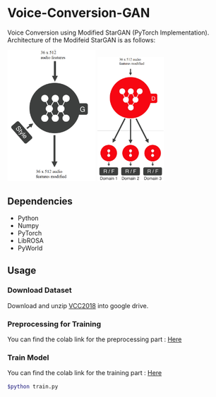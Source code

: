 # Voice-Conversion-GAN
Voice Conversion using Modified StarGAN (PyTorch Implementation). Architecture of the Modifeid StarGAN is as follows:


<p float="left">
  <img src="model1.png" width="200" />
  <img src="model2.png" width="150" /> 
</p>

## Dependencies

* Python
* Numpy 
* PyTorch 
* LibROSA 
* PyWorld



## Usage

### Download Dataset

Download and unzip [VCC2018](https://datashare.ed.ac.uk/handle/10283/3061) into google drive.



### Preprocessing for Training

You can find the colab link for the preprocessing part : [Here](https://colab.research.google.com/drive/1ToP__nLY9MmGYGk-z51TbZFtAwz_ehaO?usp=sharing)


### Train Model


You can find the colab link for the training part : [Here](https://colab.research.google.com/drive/1cOHdN7YKS4oeHpAOoZi9LiHR_7_LL1KJ?authuser=1#scrollTo=ibweOJNN2lmH&uniqifier=1)

```bash
$python train.py 
```                                                

